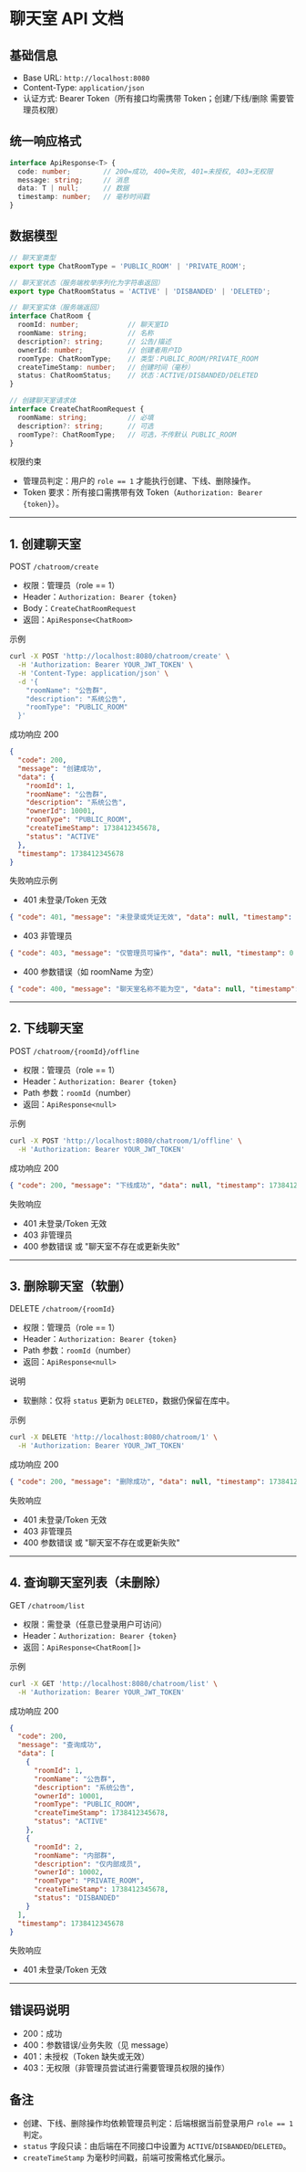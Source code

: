 # 聊天室 API 文档

## 基础信息
- Base URL: `http://localhost:8080`
- Content-Type: `application/json`
- 认证方式: Bearer Token（所有接口均需携带 Token；创建/下线/删除 需要管理员权限）

## 统一响应格式
```typescript
interface ApiResponse<T> {
  code: number;        // 200=成功, 400=失败, 401=未授权, 403=无权限
  message: string;     // 消息
  data: T | null;      // 数据
  timestamp: number;   // 毫秒时间戳
}
```

## 数据模型
```typescript
// 聊天室类型
export type ChatRoomType = 'PUBLIC_ROOM' | 'PRIVATE_ROOM';

// 聊天室状态（服务端枚举序列化为字符串返回）
export type ChatRoomStatus = 'ACTIVE' | 'DISBANDED' | 'DELETED';

// 聊天室实体（服务端返回）
interface ChatRoom {
  roomId: number;            // 聊天室ID
  roomName: string;          // 名称
  description?: string;      // 公告/描述
  ownerId: number;           // 创建者用户ID
  roomType: ChatRoomType;    // 类型：PUBLIC_ROOM/PRIVATE_ROOM
  createTimeStamp: number;   // 创建时间（毫秒）
  status: ChatRoomStatus;    // 状态：ACTIVE/DISBANDED/DELETED
}

// 创建聊天室请求体
interface CreateChatRoomRequest {
  roomName: string;          // 必填
  description?: string;      // 可选
  roomType?: ChatRoomType;   // 可选，不传默认 PUBLIC_ROOM
}
```

权限约束
- 管理员判定：用户的 `role == 1` 才能执行创建、下线、删除操作。
- Token 要求：所有接口需携带有效 Token（`Authorization: Bearer {token}`）。

---

## 1. 创建聊天室
POST `/chatroom/create`

- 权限：管理员（role == 1）
- Header：`Authorization: Bearer {token}`
- Body：`CreateChatRoomRequest`
- 返回：`ApiResponse<ChatRoom>`

示例
```bash
curl -X POST 'http://localhost:8080/chatroom/create' \
  -H 'Authorization: Bearer YOUR_JWT_TOKEN' \
  -H 'Content-Type: application/json' \
  -d '{
    "roomName": "公告群",
    "description": "系统公告",
    "roomType": "PUBLIC_ROOM"
  }'
```

成功响应 200
```json
{
  "code": 200,
  "message": "创建成功",
  "data": {
    "roomId": 1,
    "roomName": "公告群",
    "description": "系统公告",
    "ownerId": 10001,
    "roomType": "PUBLIC_ROOM",
    "createTimeStamp": 1738412345678,
    "status": "ACTIVE"
  },
  "timestamp": 1738412345678
}
```

失败响应示例
- 401 未登录/Token 无效
```json
{ "code": 401, "message": "未登录或凭证无效", "data": null, "timestamp": 0 }
```
- 403 非管理员
```json
{ "code": 403, "message": "仅管理员可操作", "data": null, "timestamp": 0 }
```
- 400 参数错误（如 roomName 为空）
```json
{ "code": 400, "message": "聊天室名称不能为空", "data": null, "timestamp": 0 }
```

---

## 2. 下线聊天室
POST `/chatroom/{roomId}/offline`

- 权限：管理员（role == 1）
- Header：`Authorization: Bearer {token}`
- Path 参数：`roomId`（number）
- 返回：`ApiResponse<null>`

示例
```bash
curl -X POST 'http://localhost:8080/chatroom/1/offline' \
  -H 'Authorization: Bearer YOUR_JWT_TOKEN'
```

成功响应 200
```json
{ "code": 200, "message": "下线成功", "data": null, "timestamp": 1738412345678 }
```

失败响应
- 401 未登录/Token 无效
- 403 非管理员
- 400 参数错误 或 "聊天室不存在或更新失败"

---

## 3. 删除聊天室（软删）
DELETE `/chatroom/{roomId}`

- 权限：管理员（role == 1）
- Header：`Authorization: Bearer {token}`
- Path 参数：`roomId`（number）
- 返回：`ApiResponse<null>`

说明
- 软删除：仅将 `status` 更新为 `DELETED`，数据仍保留在库中。

示例
```bash
curl -X DELETE 'http://localhost:8080/chatroom/1' \
  -H 'Authorization: Bearer YOUR_JWT_TOKEN'
```

成功响应 200
```json
{ "code": 200, "message": "删除成功", "data": null, "timestamp": 1738412345678 }
```

失败响应
- 401 未登录/Token 无效
- 403 非管理员
- 400 参数错误 或 "聊天室不存在或更新失败"

---

## 4. 查询聊天室列表（未删除）
GET `/chatroom/list`

- 权限：需登录（任意已登录用户可访问）
- Header：`Authorization: Bearer {token}`
- 返回：`ApiResponse<ChatRoom[]>`

示例
```bash
curl -X GET 'http://localhost:8080/chatroom/list' \
  -H 'Authorization: Bearer YOUR_JWT_TOKEN'
```

成功响应 200
```json
{
  "code": 200,
  "message": "查询成功",
  "data": [
    {
      "roomId": 1,
      "roomName": "公告群",
      "description": "系统公告",
      "ownerId": 10001,
      "roomType": "PUBLIC_ROOM",
      "createTimeStamp": 1738412345678,
      "status": "ACTIVE"
    },
    {
      "roomId": 2,
      "roomName": "内部群",
      "description": "仅内部成员",
      "ownerId": 10002,
      "roomType": "PRIVATE_ROOM",
      "createTimeStamp": 1738412345678,
      "status": "DISBANDED"
    }
  ],
  "timestamp": 1738412345678
}
```

失败响应
- 401 未登录/Token 无效

---

## 错误码说明
- 200：成功
- 400：参数错误/业务失败（见 message）
- 401：未授权（Token 缺失或无效）
- 403：无权限（非管理员尝试进行需要管理员权限的操作）

## 备注
- 创建、下线、删除操作均依赖管理员判定：后端根据当前登录用户 `role == 1` 判定。
- `status` 字段只读：由后端在不同接口中设置为 `ACTIVE`/`DISBANDED`/`DELETED`。
- `createTimeStamp` 为毫秒时间戳，前端可按需格式化展示。
